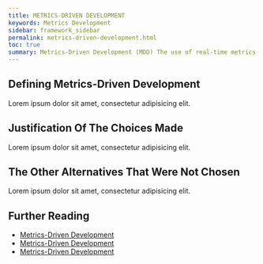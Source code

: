 ```yaml
---
title: METRICS-DRIVEN DEVELOPMENT
keywords: Metrics Development
sidebar: framework_sidebar
permalink: metrics-driven-development.html
toc: true
summary: Metrics-Driven Development (MDD) The use of real-time metrics to drive rapid, precise, and granular software iterations. MDD is an emerging term developing from the practices of continuous integration, continuous delivery, dev ops, and agile software methodologies.
---
```


## Defining Metrics-Driven Development
Lorem ipsum dolor sit amet, consectetur adipisicing elit.

## Justification Of The Choices Made
Lorem ipsum dolor sit amet, consectetur adipisicing elit.

## The Other Alternatives That Were Not Chosen
Lorem ipsum dolor sit amet, consectetur adipisicing elit.

## Further Reading
* [Metrics-Driven Development](http://blog.librato.com/posts/2014/7/16/metrics-driven-development)
* [Metrics-Driven Development](https://www.infoq.com/articles/metrics-driven-development)
* [Metrics-Driven Development](https://sookocheff.com/post/mdd/mdd/)
